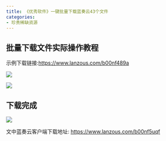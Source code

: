 ```yaml
---
title: 《优秀软件》一键批量下载蓝奏云43个文件
categories:
- 珍贵稀缺资源
---
```


## 批量下载文件实际操作教程

示例下载链接:https://www.lanzous.com/b00nf489a

![](https://v2fy.com/asset/lanzou_download/lan.png)

![](https://v2fy.com/asset/lanzou_download/lan_zou_download.gif)


## 下载完成


![](https://v2fy.com/asset/lanzou_download/finish.png)

文中蓝奏云客户端下载地址: https://www.lanzous.com/b00nf5uqf


